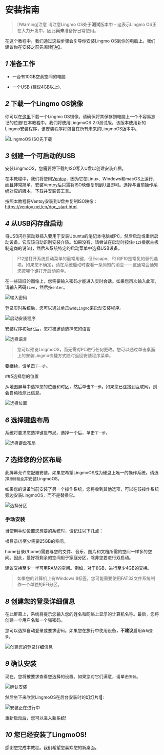 # 安装指南

> [!Warning]注意
> 请注意Lingmo OS处于**测试**版本中 - 这表示Lingmo OS正在大力开发中，因此**尚未**准备好日常使用。

在这个教程中，我们通过这些步骤会引导你安装Lingmo OS到你的电脑上。我们建议你在安装之前先阅读[FAQ](faq)。

## *1* 准备工作

- 一台有10GB空余空间的电脑

- 一个USB (建议4GB以上).

## *2* 下载一个Lingmo OS镜像

你可以在[这里](https://lingmo.org/download)下载一个Lingmo OS镜像。请确保将其保存到电脑上一个不容易忘记的位置!在本教程中，我们将使用LingmoOS 2.0测试版，该版本使用新的Lingmo安装程序，该安装程序将包含在所有未来的LingmoOS版本中。

![LingmoOS ISO先下载](../assets/installation-guide/1.webp)

## *3* 创建一个可启动的USB

安装LingmoOS，您需要将下载的ISO写入U盘以创建安装介质。

在本教程中，我们将使用[Ventoy](https://ventoy.net)，因为它在Linux、Windows和macOS上运行，而且非常简单，安装Ventoy后只需将ISO映像复制到U盘即可。选择与当前操作系统对应的版本，下载并安装该工具。

按照本教程将Ventoy安装到U盘并复制ISO映像：<https://ventoy.net/en/doc_start.html>

## *4* 从USB闪存盘启动

将USB闪存驱动器插入要用于安装Ubuntu的笔记本电脑或PC，然后启动或重新启动设备。它应该自动识别安装介质。如果没有，请尝试在启动时按住`F12`(根据主板制造商的说法)，然后从系统特定的启动菜单中选择USB设备。

> F12是打开系统启动菜单的最常用键，但Escape、F2和F10是常见的替代选项。如果您不确定，请在系统启动时查看一条简短的消息——这通常会通知您按哪个键打开启动菜单。

在一些较旧的图像上，您需要输入密码才能进入实时会话。如果您再次输入此项，请输入密码`live`，然后按`enter`。

![输入密码](../assets/installation-guide/4.webp)

登录实时系统后，您可以通过单击`安装Lingmo`来启动安装程序。

![启动安装程序](../assets/installation-guide/5.webp)

安装程序初始化后，您将被邀请选择您的语言

![选择语言](../assets/installation-guide/6.webp)

>您可以预览LingmoOS，而无需对PC进行任何更改。您可以通过单击桌面上的安装Lingmo快捷方式随时返回安装程序菜单。

要继续，请单击`下一步`。

##*5*选择您的位置

从地图屏幕中选择您的位置和时区，然后单击`下一步`。如果您已连接到互联网，则会自动检测此信息。

![选择位置](../assets/installation-guide/7.webp)

## *6* 选择键盘布局

系统将要求您选择键盘布局。选择一个后，单击`下一步`。

![选择键盘布局](../assets/installation-guide/8.webp)

## *7* 选择您的分区布局

此屏幕允许您配置安装。如果您希望LingmoOS成为硬盘上唯一的操作系统，请选择`擦除磁盘`并安装LingmoOS。

如果您的设备当前安装了另一个操作系统，您将收到其他选项，可以在该操作系统旁边安装LingmoOS，而不是替换它。

![选择分区](../assets/installation-guide/9.webp)

### 手动安装

当使用手动设置您想要的系统时，请记住以下几点：

根目录(/)至少需要25GB的空间。

home目录(/home)需要与您的文件、音乐、图片和文档所需的空间一样多的空间。因此，最好将剩余的空间用于家庭分区，除非您要进行双启动。

建议交换至少一半可用RAM的空间。例如，对于8GB，进行至少4GB的交换。

>如果您的计算机上有Windows 8标签，您可能需要使用FAT32文件系统制作一个单独的EFI分区。

## *8* 创建您的登录详细信息

在此屏幕上，系统将提示您输入您的姓名和网络上显示的计算机名称。最后，您将创建一个用户名和一个强密码。

您可以选择自动登录或要求密码。如果您在旅行中使用设备，**不建议**启用`自动登录`。

![创建您的登录详细信息](../assets/installation-guide/10.webp)

## *9* 确认安装

现在，您将被要求查看您选择的设置。如果您对它们满意，请单击`安装`。

![确认安装](../assets/installation-guide/11.webp)

然后坐下来欣赏LingmoOS在后台安装时的幻灯片!🙂:

![安装正在进行中](../assets/installation-guide/12.webp)

重新启动后，您可以进入新系统!

## *10* 您已经安装了LingmoOS!

感谢您完成本教程。我们希望您喜欢您的新桌面。